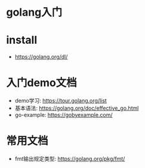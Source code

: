 # golang入门

# install

- https://golang.org/dl/

# 入门demo文档

- demo学习: https://tour.golang.org/list
- 基本语法: https://golang.org/doc/effective_go.html
- go-example: https://gobyexample.com/

# 常用文档

- fmt输出规定类型: https://golang.org/pkg/fmt/
